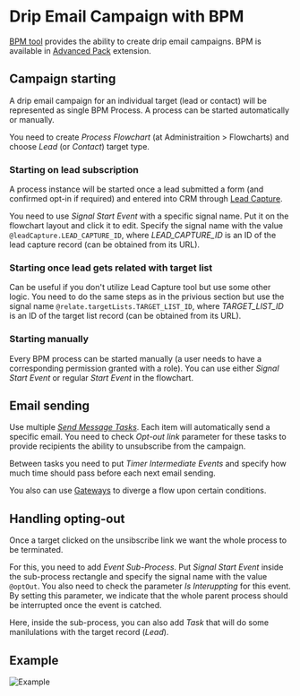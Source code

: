 # Drip Email Campaign with BPM

[BPM tool](bpm.md) provides the ability to create drip email campaigns. BPM is available in [Advanced Pack](https://www.espocrm.com/extensions/advanced-pack/) extension.

## Campaign starting 

A drip email campaign for an individual target (lead or contact) will be represented as single BPM Process. A process can be started automatically or manually.

You need to create *Process Flowchart* (at Administraition > Flowcharts) and choose *Lead* (or *Contact*) target type.

### Starting on lead subscription

A process instance will be started once a lead submitted a form (and confirmed opt-in if required) and entered into CRM through [Lead Capture](web-to-lead.md). 

You need to use *Signal Start Event* with a specific signal name. Put it on the flowchart layout and click it to edit. Specify the signal name with the value `@leadCapture.LEAD_CAPTURE_ID`, where *LEAD_CAPTURE_ID* is an ID of the lead capture record (can be obtained from its URL).

### Starting once lead gets related with target list

Can be useful if you don't utilize Lead Capture tool but use some other logic. You need to do the same steps as in the privious section but use the signal name `@relate.targetLists.TARGET_LIST_ID`, where *TARGET_LIST_ID* is an ID of the target list record (can be obtained from its URL).

### Starting manually

Every BPM process can be started manually (a user needs to have a corresponding permission granted with a role). You can use either *Signal Start Event* or regular *Start Event* in the flowchart.

## Email sending

Use multiple *[Send Message Tasks](bpm-activities.md#user-content-send-message-task)*. Each item will automatically send a specific email. You need to check *Opt-out link* parameter for these tasks to provide recipients the ability to unsubscribe from the campaign.

Between tasks you need to put *Timer Intermediate Events* and specify how much time should pass before each next email sending.

You also can use [Gateways](bpm-gateways.md) to diverge a flow upon certain conditions.

## Handling opting-out

Once a target clicked on the unsibscribe link we want the whole process to be terminated.

For this, you need to add *Event Sub-Process*. Put *Signal Start Event* inside the sub-process rectangle and specify the signal name with the value `@optOut`. You also need to check the parameter *Is Interuppting* for this event. By setting this parameter, we indicate that the whole parent process should be interrupted once the event is catched.  

Here, inside the sub-process, you can also add *Task* that will do some manilulations with the target record (*Lead*).

## Example

![Example](https://raw.githubusercontent.com/espocrm/documentation/master/_static/images/administration/bpm/drip-email-campaign.png)
